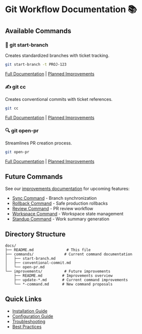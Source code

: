 # Git Workflow Documentation 📚

## Available Commands

### 🌿 git start-branch
Creates standardized branches with ticket tracking.
```bash
git start-branch -t PROJ-123
```
[Full Documentation](commands/start-branch.md) | [Planned Improvements](improvements/update-start-branch.md)

### ✍️ git cc
Creates conventional commits with ticket references.
```bash
git cc
```
[Full Documentation](commands/conventional-commit.md) | [Planned Improvements](improvements/update-conventional-commit.md)

### 🔍 git open-pr
Streamlines PR creation process.
```bash
git open-pr
```
[Full Documentation](commands/open-pr.md) | [Planned Improvements](improvements/update-open-pr.md)

## Future Commands

See our [improvements documentation](improvements/README.md) for upcoming features:
- [Sync Command](improvements/sync-command.md) - Branch synchronization
- [Rollback Command](improvements/rollback-command.md) - Safe production rollbacks
- [Review Command](improvements/review-command.md) - PR review workflow
- [Workspace Command](improvements/workspace-command.md) - Workspace state management
- [Standup Command](improvements/standup-command.md) - Work summary generation

## Directory Structure

```
docs/
├── README.md               # This file
├── commands/              # Current command documentation
│   ├── start-branch.md
│   ├── conventional-commit.md
│   └── open-pr.md
└── improvements/          # Future improvements
    ├── README.md         # Improvements overview
    ├── update-*.md       # Current command improvements
    └── *-command.md      # New command proposals
```

## Quick Links

- [Installation Guide](../README.md#-installation)
- [Configuration Guide](../README.md#%EF%B8%8F-custom-configuration)
- [Troubleshooting](../README.md#-troubleshooting)
- [Best Practices](../README.md#-best-practices)
